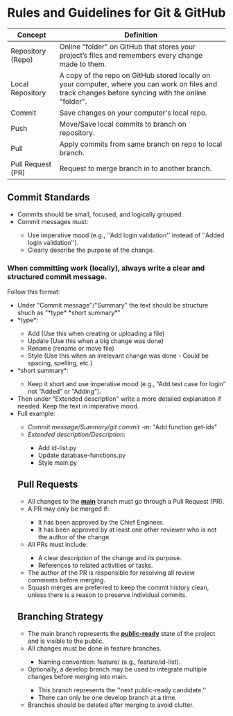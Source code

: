 <h1>Rules and Guidelines for Git & GitHub</h1>

| Concept | Definition |
| ------- | ---------- |
| Repository (Repo) | Online "folder" on GitHub that stores your project’s files and remembers every change made to them. |
| Local Repository | A copy of the repo on GitHub stored locally on your computer, where you can work on files and track changes before syncing with the online "folder". |
| Commit | Save changes on your computer's local repo. |
| Push | Move/Save local commits to branch on repository. |
| Pull | Apply commits from same branch on repo to local branch. |
| Pull Request (PR) | Request to merge branch in to another branch. |

<h2>Commit Standards</h2>
<ul>
  <li>Commits should be small, focused, and logically grouped.</li>
  <li>Commit messages must:</li>
  <ul>
    <li>Use imperative mood (e.g., ''Add login validation'' instead of ''Added login validation'').</li>
    <li>Clearly describe the purpose of the change.</li>
  </ul>
</ul>

<h3>When committing work (locally), always write a clear and structured commit message.</h3>
Follow this format:
<ul>
  <li>Under "Commit message"/"Summary" the text should be structure shuch as "*type* *short summary*"</li>
  <li>*type*:</li>
  <ul>
    <li> Add (Use this when creating or uploading a file) </li>
    <li> Update (Use this when a big change was done)</li>
    <li> Rename (rename or move file)
    <li> Style (Use this when an irrelevant change was done - Could be spacing, spelling, etc.) </li>
  </ul>
  <li>*short summary*:</li>
    <ul>
    <li> Keep it short and use imperative mood (e.g., “Add test case for login” not “Added” or “Adding”).</li>
  </ul>
  <li>Then under "Extended description" write a more detailed explanation if needed. Keep the text in imperative mood.</li>
  <li>Full example:</li>
  <ul>
    <li><i>Commit message/Summary/git commit -m:</i> "Add function get-ids"</li>
    <li><i>Extended description/Description:</i></li>
    <ul>
      <li>Add id-list.py</li>
      <li>Update database-functions.py</li>
      <li>Style main.py</li>
    </ul>
</ul>









<h2>Pull Requests</h2>
<ul>
  <li>All changes to the <b><ins>main</ins></b> branch must go through a Pull Request (PR).</li>
  <li>A PR may only be merged if:</li>
  <ul>
    <li>It has been approved by the Chief Engineer.</li>
    <li>It has been approved by at least one other reviewer who is not the author of the change.</li>
  </ul>
  <li>All PRs must include:</li>
  <ul>
    <li>A clear description of the change and its purpose.</li>
    <li>References to related activities or tasks.</li>
  </ul>
  <li>The author of the PR is responsible for resolving all review comments before merging.</li>
  <li>Squash merges are preferred to keep the commit history clean, unless there is a reason to preserve individual commits.</li>
</ul>

<h2>Branching Strategy</h2>
<ul>
  <li>The main branch represents the <b><ins>public-ready</ins></b> state of the project and is visible to the public.</li>
  <li>All changes must be done in feature branches.</li>
  <ul>
    <li>Naming convention: feature/<short-description> (e.g., feature/id-list).</li>
  </ul>
  <li>Optionally, a develop branch may be used to integrate multiple changes before merging into main.</li>
  <ul>
    <li>This branch represents the ''next public-ready candidate.''</li>
    <li>There can only be one develop branch at a time.</li>
  </ul>
      <li>Branches should be deleted after merging to avoid clutter.</li>
</ul>

